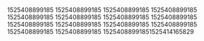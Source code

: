 1525408899185
1525408899185
1525408899185
1525408899185
1525408899185
1525408899185
1525408899185
1525408899185
1525408899185
1525408899185
1525408899185
1525408899185
1525408899185
1525408899185
15254088991851525414165829